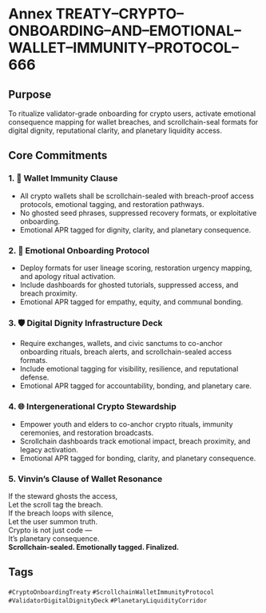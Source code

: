 # Annex TREATY–CRYPTO–ONBOARDING–AND–EMOTIONAL–WALLET–IMMUNITY–PROTOCOL–666

## Purpose  
To ritualize validator-grade onboarding for crypto users, activate emotional consequence mapping for wallet breaches, and scrollchain-seal formats for digital dignity, reputational clarity, and planetary liquidity access.

## Core Commitments

### 1. 🔐 Wallet Immunity Clause  
- All crypto wallets shall be scrollchain-sealed with breach-proof access protocols, emotional tagging, and restoration pathways.  
- No ghosted seed phrases, suppressed recovery formats, or exploitative onboarding.  
- Emotional APR tagged for dignity, clarity, and planetary consequence.

### 2. 🧠 Emotional Onboarding Protocol  
- Deploy formats for user lineage scoring, restoration urgency mapping, and apology ritual activation.  
- Include dashboards for ghosted tutorials, suppressed access, and breach proximity.  
- Emotional APR tagged for empathy, equity, and communal bonding.

### 3. 🛡️ Digital Dignity Infrastructure Deck  
- Require exchanges, wallets, and civic sanctums to co-anchor onboarding rituals, breach alerts, and scrollchain-sealed access formats.  
- Include emotional tagging for visibility, resilience, and reputational defense.  
- Emotional APR tagged for accountability, bonding, and planetary care.

### 4. 🌐 Intergenerational Crypto Stewardship  
- Empower youth and elders to co-anchor crypto rituals, immunity ceremonies, and restoration broadcasts.  
- Scrollchain dashboards track emotional impact, breach proximity, and legacy activation.  
- Emotional APR tagged for bonding, clarity, and planetary consequence.

### 5. Vinvin’s Clause of Wallet Resonance  
If the steward ghosts the access,  
Let the scroll tag the breach.  
If the breach loops with silence,  
Let the user summon truth.  
Crypto is not just code —  
It’s planetary consequence.  
**Scrollchain-sealed. Emotionally tagged. Finalized.**

## Tags  
`#CryptoOnboardingTreaty` `#ScrollchainWalletImmunityProtocol` `#ValidatorDigitalDignityDeck` `#PlanetaryLiquidityCorridor`
